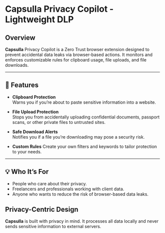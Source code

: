 # Capsulla Privacy Copilot - Lightweight DLP

## Overview

**Capsulla** Privacy Copilot is a Zero Trust browser extension designed to prevent accidental data leaks via browser-based actions. It monitors and enforces customizable rules for clipboard usage, file uploads, and file downloads.

---

## 🚀 Features

-   **Clipboard Protection**  
    Warns you if you’re about to paste sensitive information into a website.

-   **File Upload Protection**  
    Stops you from accidentally uploading confidential documents, passport scans, or other private files to untrusted sites.

-   **Safe Download Alerts**  
    Notifies you if a file you’re downloading may pose a security risk.

-   **Custom Rules**
    Create your own filters and keywords to tailor protection to your needs.

---

## 💡 Who It’s For

-   People who care about their privacy.
-   Freelancers and professionals working with client data.
-   Anyone who wants to reduce the risk of browser-based data leaks.

## Privacy-Centric Design

**Capsulla** is built with privacy in mind. It processes all data locally and never sends sensitive information to external servers.
